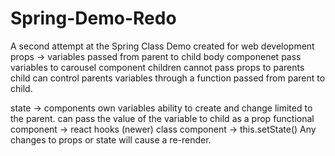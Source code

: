 # Spring-Demo-Redo
A second attempt at the Spring Class Demo created for web development
props -> variables passed from parent to child
    body componenet pass variables to carousel component
    children cannot pass props to parents
    child can control parents variables through a function passed from parent to child.

state -> components own variables
    ability to create and change limited to the parent.
    can pass the value of the variable to child as a prop
        functional component -> react hooks (newer)
        class component -> this.setState()
Any changes to props or state will cause a re-render.